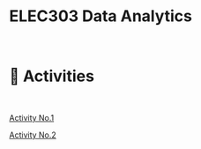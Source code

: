 <h1>ELEC303 Data Analytics</h1><br>


<h1>📌 Activities</h1><br>


[Activity No.1](https://github.com/EarnL/ELEC303-3C.git)<br>


[Activity No.2](https://github.com/EarnL/ELEC303-3C/blob/436d15308417ae86ee2cbd3e41b11e0eab2f9088/Caparros/datasets/Activity2.ipynb)
